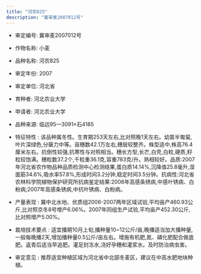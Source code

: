```yaml
---
title: "河农825"
description: "冀审麦2007012号"
---
```

* 审定编号:  冀审麦2007012号

*  作物名称:  小麦

*  品种名称:  河农825

*  审定年份:  2007

*  审定单位:  河北省

* 育种者:  河北农业大学

*  申请者:  河北农业大学

*  品种来源:  临远95—3091×石4185

*  特征特性 : 
该品种属冬性。生育期253天左右,比对照晚1天左右。幼苗半匍匐,叶片深绿色,分蘖力中等。亩穗数42.1万左右,穗层较整齐。株型适中,株高76.4厘米左右。抗倒性较强,抗寒性与对照相当。穗长方型,长芒,白壳,白粒,硬质,籽粒较饱满。穗粒数37.2个,千粒重36.1克,容重783克/升。熟相较好。品质:2007年河北省农作物品种品质检测中心检测结果,蛋白质14.14%,沉降值25.8毫升,湿面筋34.6%,吸水率57.8%,形成时间3.2分钟,稳定时间3.5分钟。抗病性:河北省农林科学院植物保护研究所抗病鉴定结果:2006年高感条锈病,中感叶锈病、白粉病;2007年高感条锈病,中抗叶锈病、白粉病。
 
*  产量表现 : 
冀中北水地、优质组2006-2007两年区域试验,平均亩产460.93公斤,比对照京冬8号增产6.06%。2007年同组生产试验,平均亩产452.30公斤,比对照增产5.00%。

*  栽培技术要点 : 
适宜播期10月上旬,播种量10~12公斤/亩,晚播适当加大播种量,一般每晚播2天,增加播种量0.5公斤/亩左右。增施有机肥,氮、磷化肥配合做底肥。返青后适当早追肥。灌足封冻水,浇好孕穗和灌浆水。及时防治病虫害。

*  审定意见 : 
推荐适宜种植区域为河北省中北部冬麦区，建议在中高水肥地块种植。
